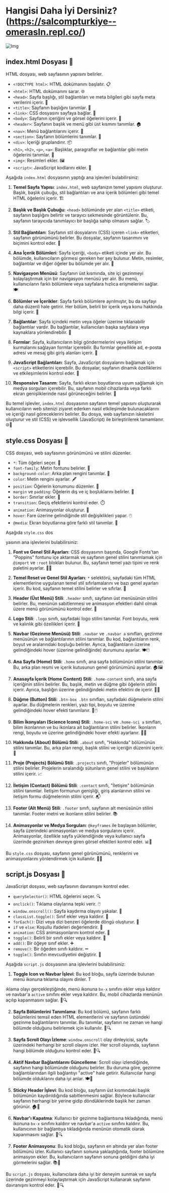 # Hangisi Daha İyi Dersiniz?(https://salcompturkiye--omerasln.repl.co/)

![Img](https://i.hizliresim.com/r3ebnma.png)

## index.html Dosyası 📄
HTML dosyası, web sayfasının yapısını belirler.

- `<!DOCTYPE html>`: HTML dokümanını başlatır. 📋
- `<html>`: HTML dokümanını sarar. 🌐
- `<head>`: Sayfa başlığı, stil bağlantıları ve meta bilgileri gibi sayfa meta verilerini içerir. 🧾
- `<title>`: Sayfanın başlığını tanımlar. 📝
- `<link>`: CSS dosyasını sayfaya bağlar. 🔗
- `<body>`: Sayfanın içeriğini ve görsel öğelerini içerir. 📃
- `<header>`: Sayfanın başlık ve menü gibi üst kısmını tanımlar. 🏠
- `<nav>`: Menü bağlantılarını içerir. 🍔
- `<section>`: Sayfanın bölümlerini tanımlar. 📰
- `<div>`: İçeriği gruplandırır. 📦
- `<h1>`, `<h2>`, `<p>`, `<a>`: Başlıklar, paragraflar ve bağlantılar gibi metin öğelerini tanımlar. 📝
- `<img>`: Resimleri ekler. 🖼️
- `<script>`: JavaScript kodlarını ekler. 🚀

Aşağıda `index.html` dosyasının yaptığı ana işlevleri bulabilirsiniz:

1. **Temel Sayfa Yapısı**: `index.html`, web sayfanızın temel yapısını oluşturur. Başlık, başlık çubuğu, stil bağlantıları ve ana içerik bölümleri gibi temel HTML öğelerini içerir. 🏗️

2. **Başlık ve Başlık Çubuğu**: `<head>` bölümünde yer alan `<title>` etiketi, sayfanın başlığını belirtir ve tarayıcı sekmesinde görüntülenir. Bu, sayfanın tarayıcıda tanımlayıcı bir başlığa sahip olmasını sağlar. 🏷️

3. **Stil Bağlantıları**: Sayfanın stil dosyalarını (CSS) içeren `<link>` etiketleri, sayfanın görünümünü belirler. Bu dosyalar, sayfanın tasarımını ve biçimini kontrol eder. 🎨

4. **Ana İçerik Bölümleri**: Sayfa içeriği, `<body>` etiketi içinde yer alır. Bu bölümde, kullanıcıların görmesi gereken her şey bulunur. Metin, resimler, bağlantılar ve diğer öğeler bu bölümde yer alır. 📄

5. **Navigasyon Menüsü**: Sayfanın üst kısmında, site içi gezinmeyi kolaylaştırmak için bir navigasyon menüsü yer alır. Bu menü, kullanıcıların farklı bölümlere veya sayfalara hızlıca erişmelerini sağlar. 🍽️

6. **Bölümler ve İçerikler**: Sayfa farklı bölümlere ayrılmıştır, bu da sayfayı daha düzenli hale getirir. Her bölüm, belirli bir içerik veya konu hakkında bilgi içerir. 📰

7. **Bağlantılar**: Sayfa içindeki metin veya öğeler üzerine tıklanabilir bağlantılar vardır. Bu bağlantılar, kullanıcıları başka sayfalara veya kaynaklara yönlendirebilir. 🔗

8. **Formlar**: Sayfa, kullanıcıların bilgi göndermelerini veya iletişim kurmalarını sağlayan formlar içerebilir. Bu formlar genellikle ad, e-posta adresi ve mesaj gibi giriş alanları içerir. 📝

9. **JavaScript Bağlantıları**: Sayfa, JavaScript dosyalarını bağlamak için `<script>` etiketlerini içerebilir. Bu dosyalar, sayfanın dinamik özelliklerini ve etkileşimlerini kontrol eder. 🚀

10. **Responsive Tasarım**: Sayfa, farklı ekran boyutlarına uyum sağlamak için medya sorguları içerebilir. Bu, sayfanın mobil cihazlarda veya farklı ekran genişliklerinde nasıl görüneceğini belirler. 📱

Bu temel işlevler, `index.html` dosyasının sayfanın temel yapısını oluşturarak kullanıcıların web sitenizi ziyaret ederken nasıl etkileşimde bulunacaklarını ve içeriği nasıl göreceklerini belirler. Bu dosya, web sayfanızın iskeletini oluşturur ve stil (CSS) ve işlevsellik (JavaScript) ile birleştirilerek tamamlanır. 🌐💼

## style.css Dosyası 🎨
CSS dosyası, web sayfasının görünümünü ve stilini düzenler.

- `*`: Tüm öğeleri seçer. 🎨
- `font-family`: Metin fontunu belirler. 📝
- `background-color`: Arka plan rengini tanımlar. 🌈
- `color`: Metin rengini ayarlar. 🖋️
- `position`: Öğelerin konumunu düzenler. 🧭
- `margin` ve `padding`: Öğelerin dış ve iç boşluklarını belirler. 📏
- `border`: Sınırlar ekler. 📌
- `transition`: Geçiş efektlerini kontrol eder. ⏱️
- `animation`: Animasyonlar oluşturur. 🎉
- `hover`: Fare üzerine gelindiğinde stil değişiklikleri yapar. 🖱️
- `@media`: Ekran boyutlarına göre farklı stil tanımlar. 📱

Aşağıda `style.css` dos

yasının ana işlevlerini bulabilirsiniz:

1. **Font ve Genel Stil Ayarları**: CSS dosyasının başında, Google Fonts'tan "Poppins" fontunu içe aktarmak ve sayfanın genel stilini tanımlamak için `@import` ve `:root` blokları bulunur. Bu, sayfanın temel yazı tipini ve renk paletini ayarlar. 📝🎨

2. **Temel Reset ve Genel Stil Ayarları**: `*` selektörü, sayfadaki tüm HTML elementlerine uygulanan temel stil sıfırlamalarını ve bazı genel ayarları içerir. Bu kod, sayfanın temel stilini belirler ve sıfırlar. 🚀

3. **Header (Üst Menü) Stili**: `.header` sınıfı, sayfanın üst menüsünün stilini belirler. Bu, menünün sabitlenmesi ve animasyon efektleri dahil olmak üzere menü görünümünü kontrol eder. 🍔

4. **Logo Stili**: `.logo` sınıfı, sayfadaki logo stilini tanımlar. Font boyutu, renk ve kalınlık gibi özellikleri içerir. 🏢

5. **Navbar (Gezinme Menüsü) Stili**: `.navbar` ve `.navbar a` sınıfları, gezinme menüsünün ve bağlantılarının stilini tanımlar. Bu kod, bağlantıların renk, boyut ve aralarındaki boşluğu belirler. Ayrıca, bağlantıların üzerine gelindiğindeki hover (üzerine gelindiğinde) durumunu ayarlar. 🍽️🖱️

6. **Ana Sayfa (Home) Stili**: `.home` sınıfı, ana sayfa bölümünün stilini tanımlar. Bu, arka plan resmi ve içerik kutusunun genel görünümünü ayarlar. 🏠🖼️

7. **Anasayfa İçerik (Home Content) Stili**: `.home-content` sınıfı, ana sayfa içeriğinin stilini belirler. Bu, başlık, metin ve düğme gibi öğelerin stilini içerir. Ayrıca, başlığın üzerine gelindiğindeki metin efektini de içerir. 📃🎉

8. **Düğme (Button) Stili**: `.btn-box .btn` sınıfları, sayfadaki düğmelerin stilini ayarlar. Bu düğmelerin renkleri, yazı tipi, boyutu ve üzerine gelindiğindeki hover efekti tanımlanır. 🔘🖱️

9. **Bilim İkonyaları (Science Icons) Stili**: `.home-sci` ve `.home-sci a` sınıfları, bilim ikonlarının ve bu ikonlara ait bağlantıların stilini belirler. İkonların rengi, boyutu ve üzerine gelindiğindeki hover efekti ayarlanır. 🧪🔬

10. **Hakkında (About) Bölümü Stili**: `.about` sınıfı, "Hakkında" bölümünün stilini tanımlar. Bu, arka plan rengi, başlık stilini ve içeriğin düzenini içerir. 📰

11. **Proje (Projects) Bölümü Stili**: `.projects` sınıfı, "Projeler" bölümünün stilini belirler. Projelerin sıralandığı sütunların genel stilini ve başlıkların stilini içerir. 📈

12. **İletişim (Contact) Bölümü Stili**: `.contact` sınıfı, "İletişim" bölümünün stilini tanımlar. İletişim formunun genişliği, giriş alanlarının stilini ve iletişim formu düğmelerinin stilini içerir. 📬

13. **Footer (Alt Menü) Stili**: `.footer` sınıfı, sayfanın alt menüsünün stilini tanımlar. Footer metni ve ikonların stilini belirler. 📚

14. **Animasyonlar ve Medya Sorguları**: `@keyframes` ile başlayan bölümler, sayfa üzerindeki animasyonları ve medya sorgularını içerir. Animasyonlar, özellikle sayfa yüklendiğinde veya kullanıcı sayfa üzerinde gezinirken devreye giren görsel efektleri kontrol eder. 📊📱

Bu `style.css` dosyası, sayfanın genel görünümünü, renklerini ve animasyonlarını yönlendirmek için kullanılır. 🎨✨

## script.js Dosyası 🚀
JavaScript dosyası, web sayfasının davranışını kontrol eder.

- `querySelector()`: HTML öğelerini seçer. 🔍
- `onclick()`: Tıklama olaylarına tepki verir. 🖱️
- `window.onscroll()`: Sayfa kaydırma olayını yakalar. 📜
- `classList.toggle()`: Sınıf ekler veya kaldırır. 🧩
- `forEach()`: Dizi veya dizi benzeri öğelerde döngü oluşturur. 🔄
- `if` ve `else`: Koşullu ifadeleri değerlendirir. 🤔
- `animation`: CSS animasyonlarını kontrol eder. 🎉
- `toggle()`: Belirli bir sınıfı ekler veya kaldırır. 🔄
- `add()`: Bir öğeye sınıf ekler. ➕
- `remove()`: Bir öğeden sınıfı kaldırır. ➖
- `toggle()`: Sınıfın mevcudiyetini değiştirir. 🔄

Aşağıda `script.js` dosyasının ana işlevlerini bulabilirsiniz:

1. **Toggle Icon ve Navbar İşlevi**: Bu kod bloğu, sayfa üzerinde bulunan menü ikonuna tıklama olayını dinler. T

ıklama olayı gerçekleştiğinde, menü ikonuna `bx-x` sınıfını ekler veya kaldırır ve navbar'a `active` sınıfını ekler veya kaldırır. Bu, mobil cihazlarda menünün açılıp kapanmasını sağlar. 🍔🔍

2. **Sayfa Bölümlerini Tanımlama**: Bu kod bölümü, sayfanın farklı bölümlerini temsil eden HTML elementlerini ve sayfanın üstündeki gezinme bağlantılarını tanımlar. Bu tanımlar, sayfanın ne zaman ve hangi bölümde olduğunu belirlemek için kullanılır. 📰🔍

3. **Sayfa Scroll Olayı İzleme**: `window.onscroll` olay dinleyicisi, sayfa üzerindeki herhangi bir scroll olayını izler. Her scroll olayında, sayfanın hangi bölümde olduğunu kontrol eder. 📜🔍

4. **Aktif Navbar Bağlantılarını Güncelleme**: Scroll olayı izlendiğinde, sayfanın hangi bölümünde olduğunu belirler. Bu duruma göre, gezinme bağlantılarından ilgili bağlantıyı "active" hale getirir. Kullanıcılar hangi bölümde olduklarını daha iyi anlar. 🍽️📜

5. **Sticky Header İşlevi**: Bu kod bloğu, sayfanın üst kısmındaki başlık bölümünün kaydırıldığında sabitlenmesini sağlar. Böylece kullanıcılar sayfanın herhangi bir yerine gidip döndüklerinde başlık her zaman görünür. 🏠📌

6. **Navbar'ı Kapatma**: Kullanıcı bir gezinme bağlantısına tıkladığında, menü ikonuna `bx-x` sınıfını kaldırır ve navbar'a `active` sınıfını kaldırır. Bu, kullanıcının bir bağlantıya tıkladığında menünün otomatik olarak kapanmasını sağlar. 🍔🔍

7. **Footer Animasyonu**: Bu kod bloğu, sayfanın en altında yer alan footer bölümünü izler. Kullanıcı sayfanın sonuna yaklaştığında, footer bölümüne animasyon ekler. Bu, kullanıcıların sayfanın sonuna geldiğini daha iyi görmelerini sağlar. 📚🎉

Bu `script.js` dosyası, kullanıcılara daha iyi bir deneyim sunmak ve sayfa üzerinde gezinmeyi kolaylaştırmak için JavaScript kullanarak sayfanın davranışını kontrol eder. 🚀🔍
